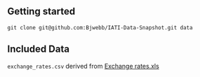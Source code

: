 ## Getting started

    git clone git@github.com:Bjwebb/IATI-Data-Snapshot.git data

## Included Data

`exchange_rates.csv` derived from [Exchange rates.xls](http://www.oecd.org/dac/stats/Exchange%20rates.xls)
